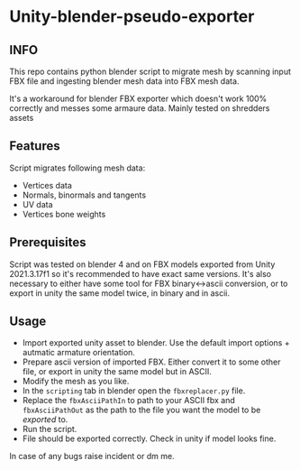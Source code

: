 # Unity-blender-pseudo-exporter

## INFO
This repo contains python blender script to migrate mesh by scanning input FBX file and ingesting blender mesh data into FBX mesh data.

It's a workaround for blender FBX exporter which doesn't work 100% correctly and messes some armaure data. Mainly tested on shredders assets

## Features

Script migrates following mesh data:

* Vertices data
* Normals, binormals and tangents
* UV data
* Vertices bone weights

## Prerequisites

Script was tested on blender 4 and on FBX models exported from Unity 2021.3.17f1 so it's recommended to have exact same versions. It's also necessary to either have some tool for FBX binary<->ascii conversion, or to export in unity the same model twice, in binary and in ascii.

## Usage

* Import exported unity asset to blender. Use the default import options + autmatic armature orientation.
* Prepare ascii version of imported FBX. Either convert it to some other file, or export in unity the same model but in ASCII.
* Modify the mesh as you like.
* In the `scripting` tab in blender open the `fbxreplacer.py` file.
* Replace the `fbxAsciiPathIn` to path to your ASCII fbx and `fbxAsciiPathOut` as the path to the file you want the model to be _exported_ to.
* Run the script.
* File should be exported correctly. Check in unity if model looks fine.

In case of any bugs raise incident or dm me.
